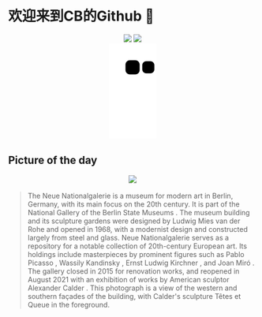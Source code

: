
# 欢迎来到CB的Github 👋

<div align="center">
  <img height="137px" src="https://github-readme-stats.vercel.app/api?username=SuperCB&show_icons=true&theme=radical" />
  <img height="137px" src="https://github-readme-stats.vercel.app/api/top-langs/?username=SuperCB&hide_title=true&hide_border=true&layout=compact&langs_count=6&text_color=000&icon_color=fff" />
</div>


<div align="center">
    <img src="./contribution-snake/github-contribution-grid-snake.svg" />
</div>



## Picture of the day
<div align="center">
  <img width=400px src="https://upload.wikimedia.org/wikipedia/commons/thumb/c/c7/Berlin_Neue_Nationalgalerie_asv2021-11_img1.jpg/900px-Berlin_Neue_Nationalgalerie_asv2021-11_img1.jpg" />
</div>

>The  Neue Nationalgalerie  is a museum for  modern art  in Berlin, Germany, with its main focus on the 20th century. It is part of the  National Gallery  of the  Berlin State Museums . The museum building and its sculpture gardens were designed by  Ludwig Mies van der Rohe  and opened in 1968, with a modernist design and constructed largely from steel and glass. Neue Nationalgalerie serves as a repository for a notable collection of 20th-century European art. Its holdings include masterpieces by prominent figures such as  Pablo Picasso ,  Wassily Kandinsky ,  Ernst Ludwig Kirchner , and  Joan Miró . The gallery closed in 2015 for renovation works, and reopened in August 2021 with an exhibition of works by American sculptor  Alexander Calder . This photograph is a view of the western and southern façades of the building, with Calder's sculpture  Têtes et Queue  in the foreground.


